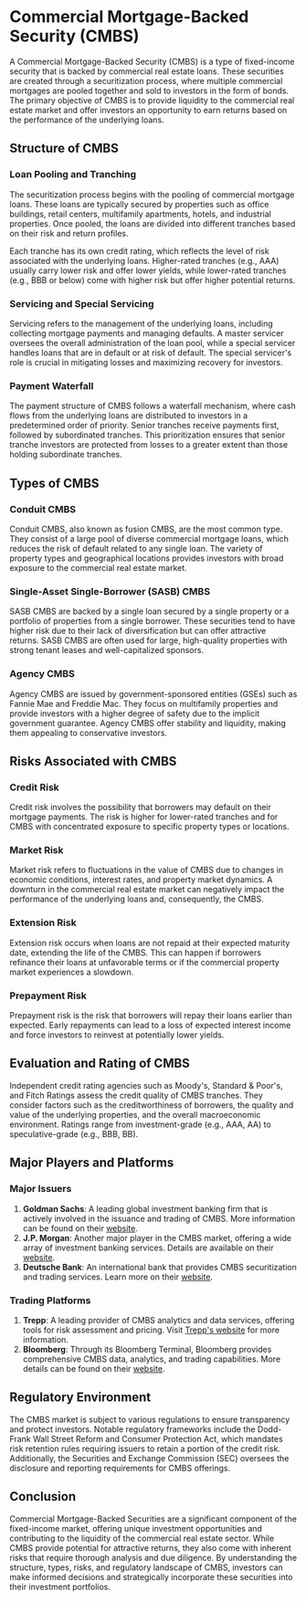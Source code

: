 # Commercial Mortgage-Backed Security (CMBS)

A Commercial Mortgage-Backed Security (CMBS) is a type of fixed-income security that is backed by commercial real estate loans. These securities are created through a securitization process, where multiple commercial mortgages are pooled together and sold to investors in the form of bonds. The primary objective of CMBS is to provide liquidity to the commercial real estate market and offer investors an opportunity to earn returns based on the performance of the underlying loans.

## Structure of CMBS

### Loan Pooling and Tranching
The securitization process begins with the pooling of commercial mortgage loans. These loans are typically secured by properties such as office buildings, retail centers, multifamily apartments, hotels, and industrial properties. Once pooled, the loans are divided into different tranches based on their risk and return profiles.

Each tranche has its own credit rating, which reflects the level of risk associated with the underlying loans. Higher-rated tranches (e.g., AAA) usually carry lower risk and offer lower yields, while lower-rated tranches (e.g., BBB or below) come with higher risk but offer higher potential returns.

### Servicing and Special Servicing
Servicing refers to the management of the underlying loans, including collecting mortgage payments and managing defaults. A master servicer oversees the overall administration of the loan pool, while a special servicer handles loans that are in default or at risk of default. The special servicer's role is crucial in mitigating losses and maximizing recovery for investors.

### Payment Waterfall
The payment structure of CMBS follows a waterfall mechanism, where cash flows from the underlying loans are distributed to investors in a predetermined order of priority. Senior tranches receive payments first, followed by subordinated tranches. This prioritization ensures that senior tranche investors are protected from losses to a greater extent than those holding subordinate tranches.

## Types of CMBS

### Conduit CMBS
Conduit CMBS, also known as fusion CMBS, are the most common type. They consist of a large pool of diverse commercial mortgage loans, which reduces the risk of default related to any single loan. The variety of property types and geographical locations provides investors with broad exposure to the commercial real estate market.

### Single-Asset Single-Borrower (SASB) CMBS
SASB CMBS are backed by a single loan secured by a single property or a portfolio of properties from a single borrower. These securities tend to have higher risk due to their lack of diversification but can offer attractive returns. SASB CMBS are often used for large, high-quality properties with strong tenant leases and well-capitalized sponsors.

### Agency CMBS
Agency CMBS are issued by government-sponsored entities (GSEs) such as Fannie Mae and Freddie Mac. They focus on multifamily properties and provide investors with a higher degree of safety due to the implicit government guarantee. Agency CMBS offer stability and liquidity, making them appealing to conservative investors.

## Risks Associated with CMBS

### Credit Risk
Credit risk involves the possibility that borrowers may default on their mortgage payments. The risk is higher for lower-rated tranches and for CMBS with concentrated exposure to specific property types or locations.

### Market Risk
Market risk refers to fluctuations in the value of CMBS due to changes in economic conditions, interest rates, and property market dynamics. A downturn in the commercial real estate market can negatively impact the performance of the underlying loans and, consequently, the CMBS.

### Extension Risk
Extension risk occurs when loans are not repaid at their expected maturity date, extending the life of the CMBS. This can happen if borrowers refinance their loans at unfavorable terms or if the commercial property market experiences a slowdown.

### Prepayment Risk
Prepayment risk is the risk that borrowers will repay their loans earlier than expected. Early repayments can lead to a loss of expected interest income and force investors to reinvest at potentially lower yields.

## Evaluation and Rating of CMBS

Independent credit rating agencies such as Moody's, Standard & Poor's, and Fitch Ratings assess the credit quality of CMBS tranches. They consider factors such as the creditworthiness of borrowers, the quality and value of the underlying properties, and the overall macroeconomic environment. Ratings range from investment-grade (e.g., AAA, AA) to speculative-grade (e.g., BBB, BB).

## Major Players and Platforms

### Major Issuers
1. **Goldman Sachs**: A leading global investment banking firm that is actively involved in the issuance and trading of CMBS. More information can be found on their [website](https://www.goldmansachs.com/).
2. **J.P. Morgan**: Another major player in the CMBS market, offering a wide array of investment banking services. Details are available on their [website](https://www.jpmorgan.com/).
3. **Deutsche Bank**: An international bank that provides CMBS securitization and trading services. Learn more on their [website](https://www.db.com/).

### Trading Platforms
1. **Trepp**: A leading provider of CMBS analytics and data services, offering tools for risk assessment and pricing. Visit [Trepp's website](https://www.trepp.com/) for more information.
2. **Bloomberg**: Through its Bloomberg Terminal, Bloomberg provides comprehensive CMBS data, analytics, and trading capabilities. More details can be found on their [website](https://www.bloomberg.com/professional/solution/fixed-income/).

## Regulatory Environment

The CMBS market is subject to various regulations to ensure transparency and protect investors. Notable regulatory frameworks include the Dodd-Frank Wall Street Reform and Consumer Protection Act, which mandates risk retention rules requiring issuers to retain a portion of the credit risk. Additionally, the Securities and Exchange Commission (SEC) oversees the disclosure and reporting requirements for CMBS offerings.

## Conclusion

Commercial Mortgage-Backed Securities are a significant component of the fixed-income market, offering unique investment opportunities and contributing to the liquidity of the commercial real estate sector. While CMBS provide potential for attractive returns, they also come with inherent risks that require thorough analysis and due diligence. By understanding the structure, types, risks, and regulatory landscape of CMBS, investors can make informed decisions and strategically incorporate these securities into their investment portfolios.